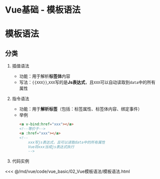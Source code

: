 # Vue基础 - 模板语法

# 模板语法

## 分类

1. 插值语法
    * 功能：用于解析**标签体**内容
    * 写法：`{{XXX}}`,`XXX`写的是**Js表达式**，且`XXX`可以自动读取到`data`中的所有属性

2. 指令语法

    * 功能：用于**解析标签**（包括：标签属性、标签体内容、绑定事件）
    * 举例 
      ```html
      <a v-bind:href="xxx"></a>
      <!--等价于-->
      <a :href="xxx"></a>
      <!--
          xxx写js表达式，且可以读取data中的所有属性
          Vue将xxx当成js表达式执行
          -->
      ```

3. 代码实例

<<< @/md/vue/code/vue_basic/02_Vue模板语法/模板语法.html